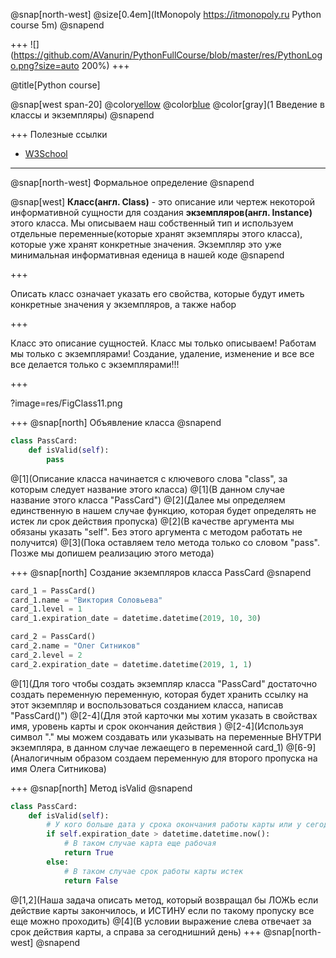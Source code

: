 @snap[north-west]
@size[0.4em](ItMonopoly https://itmonopoly.ru Python course 5m)
@snapend

+++
![](https://github.com/AVanurin/PythonFullCourse/blob/master/res/PythonLogo.png?size=auto 200%)
+++

@title[Python course]

@snap[west span-20]
@color[yellow](Python) @color[blue](Course)
@color[gray](1 Введение в классы и экземпляры)
@snapend

+++
Полезные ссылки
- [W3School](https://www.w3schools.com/python/python_classes.asp)
---
@snap[north-west]
Формальное определение
@snapend

@snap[west]
__Класс(англ. Class)__ - это описание или чертеж некоторой информативной сущности для создания __экземпляров(англ. Instance)__ этого класса. Мы описываем наш собственный тип и используем отдельные переменные(которые хранят экземпляры этого класса), которые уже хранят конкретные значения. Экземпляр это уже минимальная информативная еденица в нашей коде
@snapend

+++

Описать класс означает указать его свойства, которые будут иметь конкретные значения у экземпляров, а также набор 

+++

Класс это описание сущностей. Класс мы только описываем! Работам мы только с экземплярами! Создание, удаление, изменение и все все все делается только с экземплярами!!!

+++

?image=res/FigClass11.png

+++
@snap[north]
Объявление класса
@snapend

```Python
class PassCard:
	def isValid(self):
		pass
```
@[1](Описание класса начинается с ключевого слова "class", за которым следует название этого класса)
@[1](В данном случае название этого класса "PassCard")
@[2](Далее мы определяем единственную в нашем случае функцию, которая будет определять не истек ли срок действия пропуска)
@[2](В качестве аргумента мы обязаны указать "self". Без этого аргумента с методом работать не получится)
@[3](Пока оставляем тело метода только со словом "pass". Позже мы допишем реализацию этого метода)

+++
@snap[north]
Создание экземпляров класса PassCard
@snapend

```Python
card_1 = PassCard()
card_1.name = "Виктория Соловьева"
card_1.level = 1
card_1.expiration_date = datetime.datetime(2019, 10, 30)

card_2 = PassCard()
card_2.name = "Олег Ситников"
card_2.level = 2
card_2.expiration_date = datetime.datetime(2019, 1, 1)
```
@[1](Для того чтобы создать экземпляр класса "PassCard" достаточно создать переменную переменную, которая будет хранить ссылку на этот экземпляр и воспользоваться созданием класса, написав "PassCard()")
@[2-4](Для этой карточки мы хотим указать в свойствах имя, уровень карты и срок окончания действия )
@[2-4](Используя символ "." мы можем создавать или указывать на переменные ВНУТРИ экземпляра, в данном случае лежаещего в переменной card_1)
@[6-9](Аналогичным образом создаем переменную для второго пропуска на имя Олега Ситникова)

+++
@snap[north]
Метод isValid
@snapend

```Python
class PassCard:
	def isValid(self):
		# У кого больше дата у срока окончания работы карты или у сегодня?
		if self.expiration_date > datetime.datetime.now():
			# В таком случае карта еще рабочая
			return True
		else:
			# В таком случае срок работы карты истек
			return False
```
@[1,2](Наша задача описать метод, который возвращал бы ЛОЖЬ если действие карты закончилось, и ИСТИНУ если по такому пропуску все еще можно проходить)
@[4](В условии выражение слева отвечает за срок действия карты, а справа за сегоднишний день)
+++
@snap[north-west]
@snapend